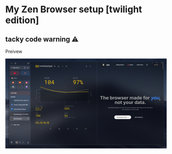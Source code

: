 # My Zen Browser setup [twilight edition]
## tacky code warning ⚠️

Preivew

![Preview](BbbZki9Kho.png)
